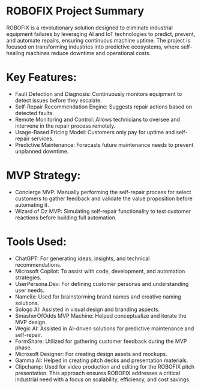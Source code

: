 # ROBOFIX Project Summary
ROBOFIX is a revolutionary solution designed to eliminate industrial equipment failures by leveraging AI and IoT technologies to predict, prevent, and automate repairs, ensuring continuous machine uptime. The project is focused on transforming industries into predictive ecosystems, where self-healing machines reduce downtime and operational costs.

# Key Features:

- Fault Detection and Diagnosis: Continuously monitors equipment to detect issues before they escalate.
- Self-Repair Recommendation Engine: Suggests repair actions based on detected faults.
- Remote Monitoring and Control: Allows technicians to oversee and intervene in the repair process remotely.
- Usage-Based Pricing Model: Customers only pay for uptime and self-repair services.
- Predictive Maintenance: Forecasts future maintenance needs to prevent unplanned downtime.

# MVP Strategy:

- Concierge MVP: Manually performing the self-repair process for select customers to gather feedback and validate the value proposition before automating it.
- Wizard of Oz MVP: Simulating self-repair functionality to test customer reactions before building full automation.
# Tools Used:

- ChatGPT: For generating ideas, insights, and technical recommendations.
- Microsoft Copilot: To assist with code, development, and automation strategies.
- UserPersona.Dev: For defining customer personas and understanding user needs.
- Namelix: Used for brainstorming brand names and creative naming solutions.
- Sologo AI: Assisted in visual design and branding aspects.
- SmasherOfOdds MVP Machine: Helped conceptualize and iterate the MVP design.
- Wegic AI: Assisted in AI-driven solutions for predictive maintenance and self-repair.
- FormShare: Utilized for gathering customer feedback during the MVP phase.
- Microsoft Designer: For creating design assets and mockups.
- Gamma AI: Helped in creating pitch decks and presentation materials.
- Clipchamp: Used for video production and editing for the ROBOFIX pitch presentation.
This approach ensures ROBOFIX addresses a critical industrial need with a focus on scalability, efficiency, and cost savings.
